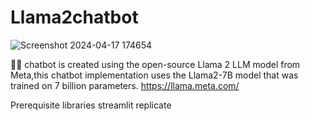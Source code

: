 # Llama2chatbot
![Screenshot 2024-04-17 174654](https://github.com/ayushharmaa/lLama2chatbot/assets/93790325/fa76c6f4-4c1f-47d1-9542-74cb26ca3835)


🦙💬 chatbot is created using the open-source Llama 2 LLM model from Meta,this chatbot implementation uses the Llama2-7B model that was trained on 7 billion parameters.
https://llama.meta.com/

Prerequisite libraries
streamlit
replicate
